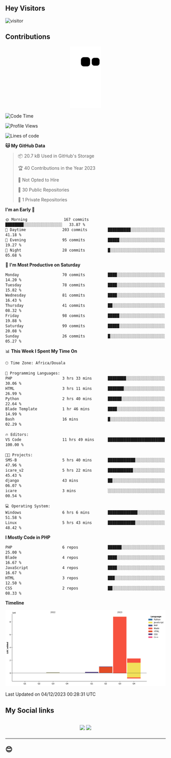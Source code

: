 ## Hey Visitors
![visitor](https://profile-counter.glitch.me/Fotsingboris/count.svg)

## Contributions
<p align="center">
  <img src="https://raw.githubusercontent.com/Fotsingboris/Fotsingboris/output/github-contribution-grid-snake.svg" />
</p>

<!--START_SECTION:waka-->
![Code Time](http://img.shields.io/badge/Code%20Time-744%20hrs%2023%20mins-blue)

![Profile Views](http://img.shields.io/badge/Profile%20Views-0-blue)

![Lines of code](https://img.shields.io/badge/From%20Hello%20World%20I%27ve%20Written-12.3%20million%20lines%20of%20code-blue)

**🐱 My GitHub Data** 

> 📦 20.7 kB Used in GitHub's Storage 
 > 
> 🏆 40 Contributions in the Year 2023
 > 
> 🚫 Not Opted to Hire
 > 
> 📜 30 Public Repositories 
 > 
> 🔑 1 Private Repositories 
 > 
**I'm an Early 🐤** 

```text
🌞 Morning                167 commits         ████████░░░░░░░░░░░░░░░░░   33.87 % 
🌆 Daytime                203 commits         ██████████░░░░░░░░░░░░░░░   41.18 % 
🌃 Evening                95 commits          █████░░░░░░░░░░░░░░░░░░░░   19.27 % 
🌙 Night                  28 commits          █░░░░░░░░░░░░░░░░░░░░░░░░   05.68 % 
```
📅 **I'm Most Productive on Saturday** 

```text
Monday                   70 commits          ████░░░░░░░░░░░░░░░░░░░░░   14.20 % 
Tuesday                  78 commits          ████░░░░░░░░░░░░░░░░░░░░░   15.82 % 
Wednesday                81 commits          ████░░░░░░░░░░░░░░░░░░░░░   16.43 % 
Thursday                 41 commits          ██░░░░░░░░░░░░░░░░░░░░░░░   08.32 % 
Friday                   98 commits          █████░░░░░░░░░░░░░░░░░░░░   19.88 % 
Saturday                 99 commits          █████░░░░░░░░░░░░░░░░░░░░   20.08 % 
Sunday                   26 commits          █░░░░░░░░░░░░░░░░░░░░░░░░   05.27 % 
```


📊 **This Week I Spent My Time On** 

```text
🕑︎ Time Zone: Africa/Douala

💬 Programming Languages: 
PHP                      3 hrs 33 mins       ████████░░░░░░░░░░░░░░░░░   30.06 % 
HTML                     3 hrs 11 mins       ███████░░░░░░░░░░░░░░░░░░   26.99 % 
Python                   2 hrs 40 mins       ██████░░░░░░░░░░░░░░░░░░░   22.64 % 
Blade Template           1 hr 46 mins        ████░░░░░░░░░░░░░░░░░░░░░   14.99 % 
Bash                     16 mins             █░░░░░░░░░░░░░░░░░░░░░░░░   02.29 % 

🔥 Editors: 
VS Code                  11 hrs 49 mins      █████████████████████████   100.00 % 

🐱‍💻 Projects: 
SMS-B                    5 hrs 40 mins       ████████████░░░░░░░░░░░░░   47.96 % 
icare_v2                 5 hrs 22 mins       ███████████░░░░░░░░░░░░░░   45.43 % 
django                   43 mins             ██░░░░░░░░░░░░░░░░░░░░░░░   06.07 % 
icare                    3 mins              ░░░░░░░░░░░░░░░░░░░░░░░░░   00.54 % 

💻 Operating System: 
Windows                  6 hrs 6 mins        █████████████░░░░░░░░░░░░   51.58 % 
Linux                    5 hrs 43 mins       ████████████░░░░░░░░░░░░░   48.42 % 
```

**I Mostly Code in PHP** 

```text
PHP                      6 repos             ██████░░░░░░░░░░░░░░░░░░░   25.00 % 
Blade                    4 repos             ████░░░░░░░░░░░░░░░░░░░░░   16.67 % 
JavaScript               4 repos             ████░░░░░░░░░░░░░░░░░░░░░   16.67 % 
HTML                     3 repos             ███░░░░░░░░░░░░░░░░░░░░░░   12.50 % 
CSS                      2 repos             ██░░░░░░░░░░░░░░░░░░░░░░░   08.33 % 
```



**Timeline**

![Lines of Code chart](https://raw.githubusercontent.com/Fotsingboris/Fotsingboris/main/assets/bar_graph.png)


 Last Updated on 04/12/2023 00:28:31 UTC
<!--END_SECTION:waka-->

<h2>My Social links <h2>
<p align="center">
   <a href="https://linkedin.com/in/Fotsingboris-Mathieu"><img src="https://img.shields.io/badge/linkedin-%230077B5.svg?style=for-the-badge&logo=linkedin&logoColor=white"></a>
   <a href="https://instagram.com/Fotsingboris"><img src="https://img.shields.io/badge/instagram-%23E4405F.svg?style=for-the-badge&logo=Instagram&logoColor=white"></a>
  </p>
<hr>
😊
